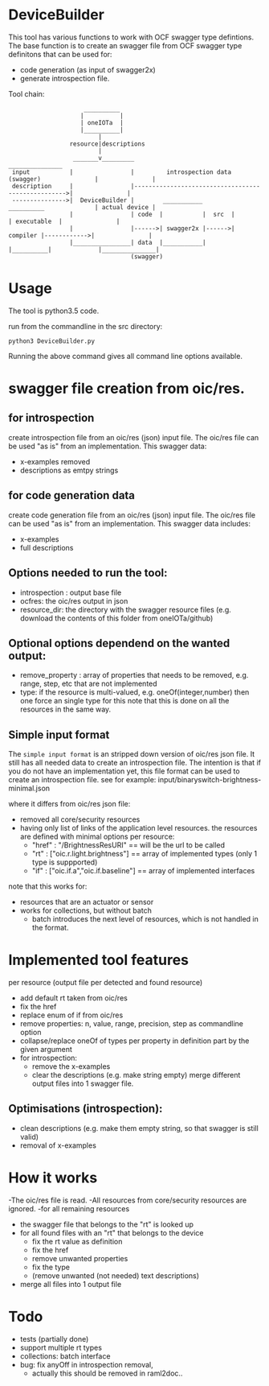 # DeviceBuilder

This tool has various functions to work with OCF swagger type defintions.
The base function is to create an swagger file from OCF swagger type definitons that can be used for:
- code generation (as input of swagger2x) 
- generate introspection file.

Tool chain:

                         __________
                        |          |
                        | oneIOTa  |
                        |__________|
                             |
                     resource|descriptions
                             |
                      _______v_________                                                      _______________
     input           |                |         introspection data (swagger)               |               |
     description     |                |--------------------------------------------------->|               |
     --------------->|  DeviceBuilder |        ___________         __________              | actual device |
                     |                | code  |           |  src  |          | executable  |               |
                     |                |------>| swagger2x |------>| compiler |------------>|               |
                     |________________| data  |___________|       |__________|             |_______________|
                                      (swagger)
                                       

# Usage
The tool is python3.5 code.

run from the commandline in the src directory:

```python3 DeviceBuilder.py```


Running the above command gives all command line options available. 

# swagger file creation from oic/res.
## for introspection
create introspection file from an oic/res (json) input file.
The oic/res file can be used "as is" from an implementation.
This swagger data:
- x-examples removed
- descriptions as emtpy strings

## for code generation data 
create code generation file from an oic/res (json) input file.
The oic/res file can be used "as is" from an implementation.
This swagger data includes:
- x-examples
- full descriptions


## Options needed to run the tool:
- introspection : output base file
- ocfres: the oic/res output in json
- resource_dir: the directory with the swagger resource files (e.g. download the contents of this folder from oneIOTa/github)

## Optional options dependend on the wanted output:
- remove_property : array of properties that needs to be removed, e.g. range, step, etc that are not implemented
- type: if the resource is multi-valued, e.g. oneOf(integer,number) then one force an single type for this
note that this is done on all the resources in the same way.


## Simple input format
  The ```simple input format``` is an stripped down version of oic/res json file.
  It still has all needed data to create an introspection file.
  The intention is that if you do not have an implementation yet, this file format can be used to create an introspection file.
  see for example: input/binaryswitch-brightness-minimal.json
  
  where it differs from oic/res json file:
  - removed all core/security resources 
  - having only list of links of the application level resources.
      the resources are defined with minimal options per resource:
      - "href" : "/BrightnessResURI"  == will be the url to be called
      - "rt" : ["oic.r.light.brightness"] == array of implemented types (only 1 type is suppported)
      - "if" : ["oic.if.a","oic.if.baseline"] == array of implemented interfaces

note that this works for:
- resources that are an actuator or sensor
- works for collections, but without batch
  - batch introduces the next level of resources, which is not handled in the format.
      
# Implemented tool features

per resource (output file per detected and found resource)
- add default rt taken from oic/res
- fix the href
- replace enum of if from oic/res
- remove properties: n, value, range, precision, step as commandline option
- collapse/replace oneOf of types per property in definition part by the given argument
- for introspection:
    - remove the x-examples
    - clear the descriptions (e.g. make string empty)
merge different output files into 1 swagger file.

## Optimisations (introspection):
- clean descriptions (e.g. make them empty string, so that swagger is still valid)
- removal of x-examples

# How it works

-The oic/res file is read.
-All resources from core/security resources are ignored.
-for all remaining resources    
  - the swagger file that belongs to the "rt" is looked up
  - for all found files with an "rt" that belongs to the device
    - fix the rt value as definition
    - fix the href
    - remove unwanted properties
    - fix the type
    - (remove unwanted (not needed) text descriptions)
  - merge all files into 1 output file

# Todo
- tests (partially done)
- support multiple rt types 
- collections: batch interface
- bug: fix anyOff in introspection removal, 
   - actually this should be removed in raml2doc..
 